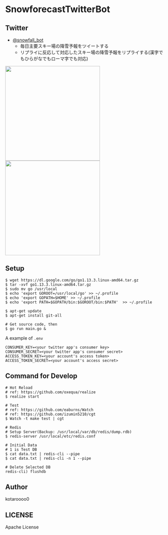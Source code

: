 # SnowforecastTwitterBot

## Twitter

- [@snowfall_bot](https://twitter.com/snowfall_bot)
  - 毎日主要スキー場の降雪予報をツイートする
  - リプライに反応して対応したスキー場の降雪予報をリプライする(漢字でもひらがなでもローマ字でも対応)

<img width="300" src="https://user-images.githubusercontent.com/31947384/80201900-d2826f00-865f-11ea-95bb-5e3d475ba5d4.png">
<img width="300" src="https://user-images.githubusercontent.com/31947384/81562869-7db95500-93d0-11ea-95da-f9da73c63dde.png">

## Setup

```
$ wget https://dl.google.com/go/go1.13.3.linux-amd64.tar.gz
$ tar -xvf go1.13.3.linux-amd64.tar.gz
$ sudo mv go /usr/local
$ echo 'export GOROOT=/usr/local/go' >> ~/.profile
$ echo 'export GOPATH=$HOME' >> ~/.profile
$ echo 'export PATH=$GOPATH/bin:$GOROOT/bin:$PATH'  >> ~/.profile

$ apt-get update
$ apt-get install git-all

# Get source code, then
$ go run main.go &
```

A example of `.env`

```
CONSUMER_KEY=<your twitter app's consumer key>
CONSUMER_SECRET=<your twitter app's consumer secret>
ACCESS_TOKEN_KEY=<your account's access token>
ACCESS_TOKEN_SECRET=<your account's access secret>
```

## Command for Develop

```
# Hot Reload
# ref: https://github.com/oxequa/realize
$ realize start

# Test
# ref: https://github.com/eaburns/Watch
# ref: https://github.com/izumin5210/cgt
$ Watch -t make test | cgt

# Redis
# Setup Server(Backup: /usr/local/var/db/redis/dump.rdb)
$ redis-server /usr/local/etc/redis.conf

# Initial Data
# 1 is Test DB
$ cat data.txt | redis-cli --pipe
$ cat data.txt | redis-cli -n 1 --pipe

# Delete Selected DB
redis-cli) flushdb
```

## Author

kotaroooo0

## LICENSE

Apache License
